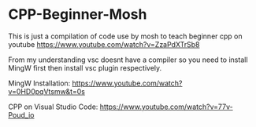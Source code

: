 # CPP-Beginner-Mosh

This is just a compilation of code use by mosh to teach beginner cpp on youtube
https://www.youtube.com/watch?v=ZzaPdXTrSb8

From my understanding vsc doesnt have a compiler so you need to install MingW first then install vsc plugin respectively.

MingW Installation: 
https://www.youtube.com/watch?v=0HD0pqVtsmw&t=0s

CPP on Visual Studio Code: 
https://www.youtube.com/watch?v=77v-Poud_io
